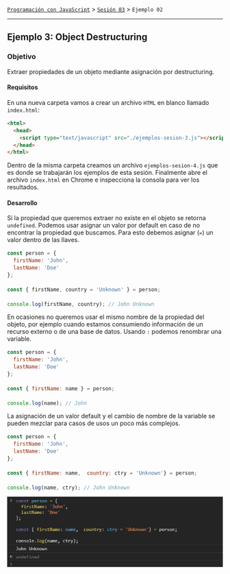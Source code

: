 [`Programación con JavaScript`](../../Readme.md) > [`Sesión 03`](../Readme.md) > `Ejemplo 02`

---

## Ejemplo 3: Object Destructuring

### Objetivo

Extraer propiedades de un objeto mediante asignación por destructuring.

#### Requisitos

En una nueva carpeta vamos a crear un archivo `HTML` en blanco llamado `index.html`:

```html
<html>
  <head>
    <script type="text/javascript" src="./ejemplos-sesion-3.js"></script>
  </head>
</html>
```

Dentro de la misma carpeta creamos un archivo `ejemplos-sesion-4.js` que es donde se trabajarán los ejemplos de esta
sesión. Finalmente abre el archivo `index.html` en Chrome e inspecciona la consola para ver los resultados.

#### Desarrollo

Si la propiedad que queremos extraer no existe en el objeto se retorna `undefined`. Podemos usar asignar un valor por
default en caso de no encontrar la propiedad que buscamos. Para esto debemos asignar (`=`) un valor dentro de las llaves.

```javascript
const person = {
  firstName: 'John',
  lastName: 'Doe'
};

const { firstName, country = 'Unknown' } = person;

console.log(firstName, country); // John Unknown
```

En ocasiones no queremos usar el mismo nombre de la propiedad del objeto, por ejemplo cuando estamos consumiendo
información de un recurso externo o de una base de datos. Usando `:` podemos renombrar una variable.

```javascript
const person = {
  firstName: 'John',
  lastName: 'Doe'
};

const { firstName: name } = person;

console.log(name); // John 
```

La asignación de un valor default y el cambio de nombre de la variable se pueden mezclar para casos de usos un poco más
complejos.

```javascript
const person = {
  firstName: 'John',
  lastName: 'Doe'
};

const { firstName: name,  country: ctry = 'Unknown'} = person;

console.log(name, ctry); // John Unknown
```

![Object Destructuring](./assets/destructuring.png)
